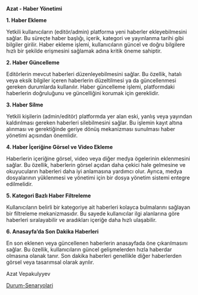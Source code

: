 ﻿**Azat - Haber Yönetimi**

**1. Haber Ekleme**

Yetkili kullanıcıların (editör/admin) platforma yeni haberler ekleyebilmesini sağlar. Bu süreçte haber başlığı, içerik, kategori ve yayınlanma tarihi gibi bilgiler girilir. Haber ekleme işlemi, kullanıcıların güncel ve doğru bilgilere hızlı bir şekilde erişmesini sağlamak adına kritik öneme sahiptir.

**2. Haber Güncelleme**

Editörlerin mevcut haberleri düzenleyebilmesini sağlar. Bu özellik, hatalı veya eksik bilgiler içeren haberlerin düzeltilmesi ya da güncellenmesi gereken durumlarda kullanılır. Haber güncelleme işlemi, platformdaki haberlerin doğruluğunu ve güncelliğini korumak için gereklidir.

**3. Haber Silme**

Yetkili kişilerin (admin/editör) platformda yer alan eski, yanlış veya yayından kaldırılması gereken haberleri silebilmesini sağlar. Bu işlemin kayıt altına alınması ve gerektiğinde geriye dönüş mekanizması sunulması haber yönetimi açısından önemlidir.

**4. Haber İçeriğine Görsel ve Video Ekleme**

Haberlerin içeriğine görsel, video veya diğer medya ögelerinin eklenmesini sağlar. Bu özellik, haberlerin görsel açıdan daha çekici hale gelmesine ve okuyucuların haberleri daha iyi anlamasına yardımcı olur. Ayrıca, medya dosyalarının yüklenmesi ve yönetimi için bir dosya yönetim sistemi entegre edilmelidir.

**5. Kategori Bazlı Haber Filtreleme**

Kullanıcıların belirli bir kategoriye ait haberleri kolayca bulmalarını sağlayan bir filtreleme mekanizmasıdır. Bu sayede kullanıcılar ilgi alanlarına göre haberleri sıralayabilir ve aradıkları içeriğe daha hızlı ulaşabilir.

**6. Anasayfa’da Son Dakika Haberleri**

En son eklenen veya güncellenen haberlerin anasayfada öne çıkarılmasını sağlar. Bu özellik, kullanıcıların güncel gelişmelerden hızla haberdar olmasına olanak tanır. Son dakika haberleri genellikle diğer haberlerden görsel veya tasarımsal olarak ayrılır.






Azat Vepakulyyev

[Durum-Senaryolari](Durum-Senaryolari/AzatVepakulyyev-DurumSenaryosu.pdf)
